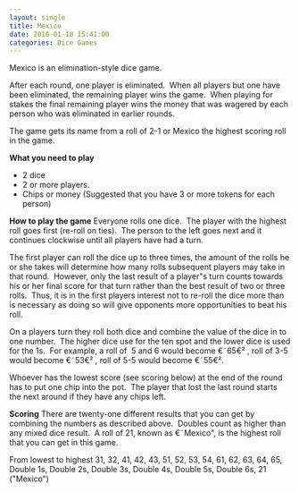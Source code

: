 ```yaml
---
layout: single
title: Mexico
date: 2010-01-18 15:41:00
categories: Dice Games
---
```

Mexico is an elimination-style dice game.

After each round, one player is eliminated.  When all players but one have been eliminated, the remaining player wins the game.  When playing for stakes the final remaining player wins the money that was wagered by each person who was eliminated in earlier rounds.

The game gets its name from a roll of 2-1 or Mexico the highest scoring roll in the game.

<strong>What you need to play</strong>
<ul>
	<li>2 dice</li>
	<li>2 or more players.</li>
	<li>Chips or money (Suggested that you have 3 or more tokens for each person)</li>
</ul>
<strong>How to play the game</strong>
Everyone rolls one dice.  The player with the highest roll goes first (re-roll on ties).  The person to the left goes next and it continues clockwise until all players have had a turn.

The first player can roll the dice up to three times, the amount of the rolls he or she takes will determine how many rolls subsequent players may take in that round.  However, only the last result of a player&quot;s turn counts towards his or her final score for that turn rather than the best result of two or three rolls.  Thus, it is in the first players interest not to re-roll the dice more than is necessary as doing so will give opponents more opportunities to beat his roll.

On a players turn they roll both dice and combine the value of the dice in to one number.  The higher dice use for the ten spot and the lower dice is used for the 1s.  For example, a roll of  5 and 6 would become €˜65€² , roll of 3-5 would become €˜53€² , roll of 5-5 would become €˜55€².

Whoever has the lowest score (see scoring below) at the end of the round has to put one chip into the pot.  The player that lost the last round starts the next around if they have any chips left.

<strong>Scoring</strong>
There are twenty-one different results that you can get by combining the numbers as described above.  Doubles count as higher than any mixed dice result.  A roll of 21, known as €˜Mexico&quot;, is the highest roll that you can get in this game.

From lowest to highest
31, 32, 41, 42, 43, 51, 52, 53, 54, 61, 62, 63, 64, 65, Double 1s, Double 2s, Double 3s, Double 4s, Double 5s, Double 6s, 21 ("Mexico")

